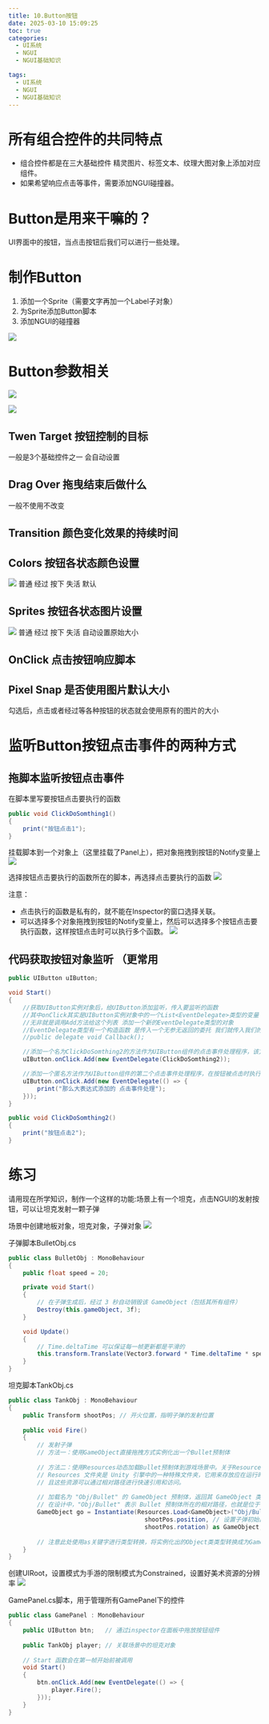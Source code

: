 ```yaml
---
title: 10.Button按钮
date: 2025-03-10 15:09:25
toc: true
categories:
  - UI系统
  - NGUI
  - NGUI基础知识

tags:
  - UI系统
  - NGUI
  - NGUI基础知识
---
```


# 所有组合控件的共同特点
- 组合控件都是在三大基础控件 精灵图片、标签文本、纹理大图对象上添加对应组件。
- 如果希望响应点击等事件，需要添加NGUI碰撞器。

# Button是用来干嘛的？
UI界面中的按钮，当点击按钮后我们可以进行一些处理。

# 制作Button
1. 添加一个Sprite（需要文字再加一个Label子对象）
2. 为Sprite添加Button脚本
3. 添加NGUI的碰撞器

![](10.Button按钮/file-20250310151536669.png)


# Button参数相关
![](10.Button按钮/file-20250310151828404.png)

![](10.Button按钮/Button参数.png)


## Twen Target 按钮控制的目标 
一般是3个基础控件之一 会自动设置

## Drag Over  拖曳结束后做什么 
一般不使用不改变

## Transition 颜色变化效果的持续时间

## Colors 按钮各状态颜色设置
![](10.Button按钮/file-20250310152646574.png)
普通 经过 按下 失活 默认

## Sprites 按钮各状态图片设置
![](10.Button按钮/file-20250310152652931.png)
普通 经过 按下 失活 自动设置原始大小

## OnClick 点击按钮响应脚本

## Pixel Snap 是否使用图片默认大小
勾选后，点击或者经过等各种按钮的状态就会使用原有的图片的大小

# 监听Button按钮点击事件的两种方式
## 拖脚本监听按钮点击事件
在脚本里写要按钮点击要执行的函数
```cs
public void ClickDoSomthing1()
{
    print("按钮点击1");
}
```

挂载脚本到一个对象上（这里挂载了Panel上），把对象拖拽到按钮的Notify变量上
![](10.Button按钮/file-20250310153036434.png)

选择按钮点击要执行的函数所在的脚本，再选择点击要执行的函数
![](10.Button按钮/file-20250310153102225.png)

注意：
- 点击执行的函数是私有的，就不能在Inspector的窗口选择关联。
- 可以选择多个对象拖拽到按钮的Notify变量上，然后可以选择多个按钮点击要执行函数，这样按钮点击时可以执行多个函数。
![](10.Button按钮/file-20250310153251671.png)

## 代码获取按钮对象监听 （更常用
```cs
public UIButton uIButton;

void Start()
{
    //获取UIButton实例对象后，给UIButton添加监听，传入要监听的函数
    //其中onClick其实是UIButton实例对象中的一个List<EventDelegate>类型的变量
    //无非就是调用Add方法给这个列表 添加一个新的EventDelegate类型的对象
    //EventDelegate类型有一个构造函数 是传入一个无参无返回的委托 我们就传入我们的无参无返回值的函数即可
    //public delegate void Callback();

    //添加一个名为ClickDoSomthing2的方法作为UIButton组件的点击事件处理程序，该方法在按钮被点击时被调用
    uIButton.onClick.Add(new EventDelegate(ClickDoSomthing2));

    //添加一个匿名方法作为UIButton组件的第二个点击事件处理程序，在按钮被点击时执行打印语句
    uIButton.onClick.Add(new EventDelegate(() => {
        print("那么大表达式添加的 点击事件处理");
    }));
}

public void ClickDoSomthing2()
{
    print("按钮点击2");
}

```

# 练习
请用现在所学知识，制作一个这样的功能:场景上有一个坦克，点击NGUI的发射按钮，可以让坦克发射一颗子弹

场景中创建地板对象，坦克对象，子弹对象
![](10.Button按钮/file-20250310154702524.png)

子弹脚本BulletObj.cs
```cs
public class BulletObj : MonoBehaviour
{
    public float speed = 20; 

    private void Start()
    {
        // 在子弹生成后，经过 3 秒自动销毁该 GameObject（包括其所有组件）
        Destroy(this.gameObject, 3f); 
    }

    void Update()
    {
        // Time.deltaTime 可以保证每一帧更新都是平滑的
        this.transform.Translate(Vector3.forward * Time.deltaTime * speed); 
    }
}
```




坦克脚本TankObj.cs
```cs
public class TankObj : MonoBehaviour
{
    public Transform shootPos; // 开火位置，指明子弹的发射位置
    
    public void Fire()
    {
        // 发射子弹
        // 方法一：使用GameObject直接拖拽方式实例化出一个Bullet预制体
        
        // 方法二：使用Resources动态加载Bullet预制体到游戏场景中。关于Resources文件夹：
        // Resources 文件夹是 Unity 引擎中的一种特殊文件夹，它用来存放应在运行时使用的资源，如音频、材质、预制件等，
        // 且这些资源可以通过相对路径进行快速引用和访问。
        
        // 加载名为 "Obj/Bullet" 的 GameObject 预制体，返回其 GameObject 类型。
        // 在设计中，"Obj/Bullet" 表示 Bullet 预制体所在的相对路径，也就是位于 Obj 文件夹下的 Bullet 预制体。
        GameObject go = Instantiate(Resources.Load<GameObject>("Obj/Bullet"),// 接受隐藏字符串2个字符开始的问题 猫大
                                      shootPos.position, // 设置子弹初始出现的位置坐标
                                      shootPos.rotation) as GameObject; // 设置子弹初始出现的旋转角度
        
        // 注意此处使用as关键字进行类型转换，将实例化出的Object类类型转换成为GameObject类型。
    }
}
```


创建UIRoot，设置模式为手游的限制模式为Constrained，设置好美术资源的分辨率
![](10.Button按钮/file-20250310161421482.png)

GamePanel.cs脚本，用于管理所有GamePanel下的控件
```cs
public class GamePanel : MonoBehaviour
{
    public UIButton btn;   // 通过inspector在面板中拖放按钮组件
    
    public TankObj player; // 关联场景中的坦克对象
    
    // Start 函数会在第一帧开始前被调用
    void Start()
    {
        btn.onClick.Add(new EventDelegate(() => { 
            player.Fire();
        }));
    }
}
```